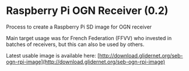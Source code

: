 # Raspberry Pi OGN Receiver \(0.2\)

Process to create a Raspberry Pi SD image for OGN receiver

Main target usage was for French Federation \(FFVV\) who invested in batches of receivers, but this can also be used by others.

Latest usable image is available here: [http://download.glidernet.org/seb-ogn-rpi-image](http://download.glidernet.org/seb-ogn-rpi-image)

